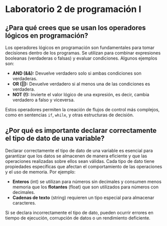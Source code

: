 # Laboratorio 2 de programación I

## ¿Para qué crees que se usan los operadores lógicos en programación?

Los operadores lógicos en programación son fundamentales para tomar decisiones dentro de los programas. Se utilizan para combinar expresiones booleanas (verdaderas o falsas) y evaluar condiciones. Algunos ejemplos son:
- **AND (&&):** Devuelve verdadero solo si ambas condiciones son verdaderas.
- **OR (||):** Devuelve verdadero si al menos una de las condiciones es verdadera.
- **NOT (!):** Invierte el valor lógico de una expresión, es decir, cambia verdadero a falso y viceversa.

Estos operadores permiten la creación de flujos de control más complejos, como en sentencias `if`, `while`, y otras estructuras de decisión.

## ¿Por qué es importante declarar correctamente el tipo de dato de una variable?

Declarar correctamente el tipo de dato de una variable es esencial para garantizar que los datos se almacenen de manera eficiente y que las operaciones realizadas sobre ellos sean válidas. Cada tipo de dato tiene propiedades específicas que afectan el comportamiento de las operaciones y el uso de memoria. Por ejemplo:
- **Enteros** (int) se utilizan para números sin decimales y consumen menos memoria que los **flotantes** (float) que son utilizados para números con decimales.
- **Cadenas de texto** (string) requieren un tipo especial para almacenar caracteres.
  
Si se declara incorrectamente el tipo de dato, pueden ocurrir errores en tiempo de ejecución, corrupción de datos o un rendimiento deficiente.